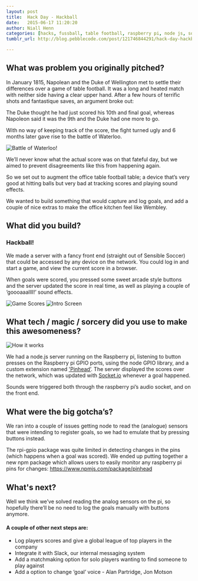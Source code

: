 ```yaml
---
layout: post
title:  Hack Day - Hackball
date:   2015-06-17 11:20:20
author: Niall Henn
categories: [hacks, fussball, table football, raspberry pi, node js, socket io, soccer]
tumblr_url: http://blog.pebblecode.com/post/121746844291/hack-day-hackball

---
```

<h2>What was problem you originally pitched?</h2>

<p>In January 1815, Napolean and the Duke of Wellington met to settle their differences over a game of table football. It was a long and heated match with neither side having a clear upper hand. After a few hours of terrific shots and fantastique saves, an argument broke out:</p>

<p>The Duke thought he had just scored his 10th and final goal, whereas Napoleon said it was the 9th and the Duke had one more to go.</p>

<p>With no way of keeping track of the score, the fight turned ugly and 6 months later gave rise to the battle of Waterloo.</p>

<img alt="Battle of Waterloo!" src="http://41.media.tumblr.com/2659483a11c74cdf2ef2dc6b9d133adf/tumblr_inline_nq33npUkBG1rvocwd_500.jpg">

<p>We’ll never know what the actual score was on that fateful day, but we aimed to prevent disagreements like this from happening again.</p>

<p>So we set out to augment the office table football table; a device that’s very good at hitting balls but very bad at tracking scores and playing sound effects.</p>

<p>We wanted to build something that would capture and log goals, and add a couple of nice extras to make the office kitchen feel like Wembley.</p>


<h2>What did you build?</h2>

<h3>Hackball!</h3>

<p>We made a server with a fancy front end (straight out of Sensible Soccer) that could be accessed by any device on the network. You could log in and start a game, and view the current score in a browser.</p>

<p>When goals were scored, you pressed some sweet arcade style buttons and the server updated the score in real time, as well as playing a couple of ‘goooaaallll!’ sound effects.</p>

<img alt="Game Scores" src="http://40.media.tumblr.com/3007f11d3ba26cde71968eaae2c1ae2a/tumblr_inline_nq33qecgWf1rvocwd_500.jpg">

<img alt="Intro Screen" src="http://41.media.tumblr.com/a4d5652ac3b321df2d649864d8b8ecbf/tumblr_inline_nq33qwpGcl1rvocwd_500.jpg">


<h2>What tech / magic / sorcery did you use to make this awesomeness?</h2>

<img alt="How it works" src="http://41.media.tumblr.com/6bf25a68b088ee5d47a7734c9f7f76f5/tumblr_inline_nq33psc4Hx1rvocwd_500.jpg">

<p>We had a node.js server running on the Raspberry pi, listening to button presses on the Raspberry pi GPIO ports, using the node GPIO library, and a custom extension named <a href="https://www.npmjs.com/package/pinhead">'Pinhead’</a>.
The server displayed the scores over the network, which was updated with <a href="http://socket.io">Socket.io</a> whenever a goal happened.</p>

<p>Sounds were triggered both through the raspberry pi’s audio socket, and on the front end.</p>


<h2>What were the big gotcha’s?</h2>

<p>We ran into a couple of issues getting node to read the (analogue) sensors that were intending to register goals, so we had to emulate that by pressing buttons instead.</p>

<p>The rpi-gpio package was quite limited in detecting changes in the pins (which happens when a goal was scored). We ended up putting together a new npm package which allows users to easily monitor any raspberry pi pins for changes: <a href="https://www.npmjs.com/package/pinhead">https://www.npmjs.com/package/pinhead</a></p>


<h2>What's next?</h2>

<p>Well we think we’ve solved reading the analog sensors on the pi, so hopefully there’ll be no need to log the goals manually with buttons anymore.</p>

<h4>A couple of other next steps are:</h4>
<ul>
  <li>Log players scores and give a global league of top players in the company</li>
  <li>Integrate it with Slack, our internal messaging system</li>
  <li>Add a matchmaking option for solo players wanting to find someone to play against</li>
  <li>Add a option to change ‘goal’ voice - Alan Partridge, Jon Motson</li>
</ul>
